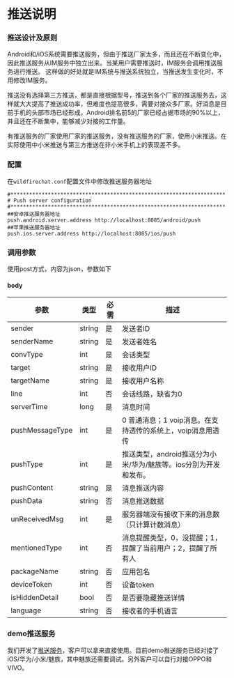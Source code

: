# 推送说明

### 推送设计及原则
Android和/iOS系统需要推送服务，但由于推送厂家太多，而且还在不断变化中，因此推送服务从IM服务中独立出来。当某用户需要推送时，IM服务会调用推送服务进行推送。
这样做的好处就是IM系统与推送系统独立，当推送发生变化时，不用修改IM服务。

推送没有选择第三方推送，都是直接根据型号，推送到各个厂家的推送服务去，这样就大大提高了推送成功率，但难度也提高很多，需要对接众多厂家。好消息是目前手机的头部市场已经形成，Android排名前5的厂家已经占据市场的90%以上，并且还在不断集中，能够减少对接的工作量。

有推送服务的厂家使用厂家的推送服务，没有推送服务的厂家，使用小米推送。在实际使用中小米推送与第三方推送在非小米手机上的表现差不多。

### 配置
在```wildfirechat.conf```配置文件中修改推送服务器地址
```
#*********************************************************************
# Push server configuration
#*********************************************************************
##安卓推送服务器地址
push.android.server.address http://localhost:8085/android/push
##苹果推送服务器地址
push.ios.server.address http://localhost:8085/ios/push
```

### 调用参数
使用post方式，内容为json，参数如下
#### body
| 参数 | 类型 | 必需 | 描述 |
| ------ | ------ | --- | ------ |
| sender | string | 是 | 发送者ID |
| senderName | string | 是 | 发送者姓名 |
| convType | int | 是 | 会话类型 |
| target | string | 是 | 接收用户ID |
| targetName | string | 是 | 接收用户名称 |
| line | int | 否 | 会话线路，缺省为0 |
| serverTime | long | 是 | 消息时间 |
| pushMessageType | int | 是 | 0 普通消息；1 voip消息。在支持透传的系统上，voip消息用透传 |
| pushType | int | 是 | 推送类型，android推送分为小米/华为/魅族等。ios分别为开发和发布。 |
| pushContent | string | 是 | 消息推送内容 |
| pushData | string | 否 | 消息推送数据 |
| unReceivedMsg | int | 是 | 服务器端没有接收下来的消息数（只计算计数消息） |
| mentionedType | int | 否 | 消息提醒类型，0，没提醒；1，提醒了当前用户；2，提醒了所有人 |
| packageName | string | 否 | 应用包名 |
| deviceToken | int | 否 | 设备token |
| isHiddenDetail | bool | 否 | 是否要隐藏推送详情 |
| language | string | 否 | 接收者的手机语言 |

### demo推送服务
我们开发了[推送服务](https://github.com/wildfirechat/push_server)，客户可以拿来直接使用。目前demo推送服务已经对接了iOS/华为/小米/魅族，其中魅族还需要调试。另外客户可以自行对接OPPO和VIVO。

